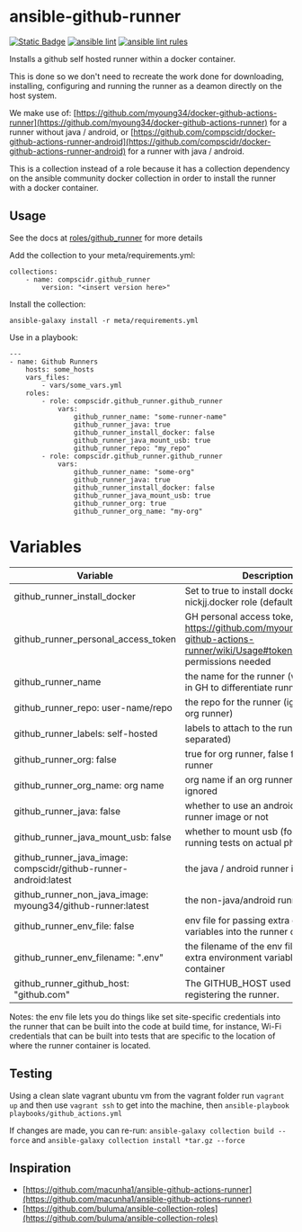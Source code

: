 # ansible-github-runner
[![Static Badge](https://img.shields.io/badge/Ansible_galaxy-Download-blue)](https://galaxy.ansible.com/ui/repo/published/compscidr/github_runner/)
[![ansible lint](https://github.com/compscidr/ansible-github-runner/actions/workflows/check.yml/badge.svg)](https://github.com/compscidr/ansible-github-runner/actions/workflows/check.yml)
[![ansible lint rules](https://img.shields.io/badge/Ansible--lint-rules%20table-blue.svg)](https://ansible.readthedocs.io/projects/lint/rules/)

Installs a github self hosted runner within a docker container.

This is done so we don't need to recreate the work done for
downloading, installing, configuring and running the runner
as a deamon directly on the host system.

We make use of: [https://github.com/myoung34/docker-github-actions-runner](https://github.com/myoung34/docker-github-actions-runner)
for a runner without java / android, or [https://github.com/compscidr/docker-github-actions-runner-android](https://github.com/compscidr/docker-github-actions-runner-android)
for a runner with java / android.

This is a collection instead of a role because it has a collection
dependency on the ansible community docker collection in order
to install the runner with a docker container.

## Usage
See the docs at [roles/github_runner](roles/github_runner) for more details

Add the collection to your meta/requirements.yml:
```
collections:
    - name: compscidr.github_runner
        version: "<insert version here>"
```

Install the collection:
```
ansible-galaxy install -r meta/requirements.yml
```

Use in a playbook:
```
---
- name: Github Runners
    hosts: some_hosts
    vars_files:
        - vars/some_vars.yml
    roles:
        - role: compscidr.github_runner.github_runner
            vars:
                github_runner_name: "some-runner-name"
                github_runner_java: true
                github_runner_install_docker: false
                github_runner_java_mount_usb: true
                github_runner_repo: "my_repo"
        - role: compscidr.github_runner.github_runner
            vars:
                github_runner_name: "some-org"
                github_runner_java: true
                github_runner_install_docker: false
                github_runner_java_mount_usb: true
                github_runner_org: true
                github_runner_org_name: "my-org"
```

# Variables
Variable                                | Description
--------------------------------------- | ------------------------------------------------------------------------------------------------------------------------------------------------------------------------------------------------------
github_runner_install_docker            | Set to true to install docker with the nickjj.docker role (defaults to true)
github_runner_personal_access_token     | GH personal access toke, see: https://github.com/myoung34/docker-github-actions-runner/wiki/Usage#token-scope for permissions needed
github_runner_name                      | the name for the runner (will show up in GH to differentiate runners)
github_runner_repo: user-name/repo      | the repo for the runner (ignored if an org runner)
github_runner_labels: self-hosted       | labels to attach to the runner (comma separated)
github_runner_org: false                | true for org runner, false for repo runner
github_runner_org_name: org name        | org name if an org runner, otherwise ignored
github_runner_java: false               | whether to use an android / java runner image or not
github_runner_java_mount_usb: false     | whether to mount usb (for instance if running tests on actual phones)
github_runner_java_image: compscidr/github-runner-android:latest | the java / android runner image
github_runner_non_java_image: myoung34/github-runner:latest | the non-java/android runner image
github_runner_env_file: false           | env file for passing extra environment variables into the runner container
github_runner_env_filename: ".env"      | the filename of the env file for passing extra environment variables into the container
github_runner_github_host: "github.com" | The GITHUB_HOST used for registering the runner.

Notes: the env file lets you do things like set site-specific credentials into the runner that can be built into the code
at build time, for instance, Wi-Fi credentials that can be built into tests that are specific to the location of
where the runner container is located.

## Testing
Using a clean slate vagrant ubuntu vm from the vagrant folder run `vagrant up` and then
use `vagrant ssh` to get into the machine, then `ansible-playbook playbooks/github_actions.yml`

If changes are made, you can re-run: `ansible-galaxy collection build --force` and
`ansible-galaxy collection install *tar.gz --force`

## Inspiration
* [https://github.com/macunha1/ansible-github-actions-runner](https://github.com/macunha1/ansible-github-actions-runner)
* [https://github.com/buluma/ansible-collection-roles](https://github.com/buluma/ansible-collection-roles)
